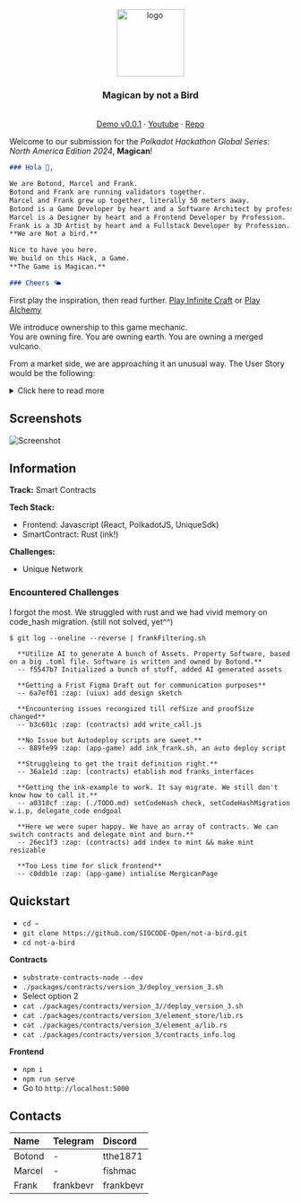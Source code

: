 <div align="center">
<img src="https://imgs.search.brave.com/so-uD4sAXbEI46Uod2_37kJfXyvugWVtHiCyfBWNVHw/rs:fit:860:0:0/g:ce/aHR0cHM6Ly90My5m/dGNkbi5uZXQvanBn/LzA2Lzg2LzQzLzYy/LzM2MF9GXzY4NjQz/NjI5OV9sN3lzbXcz/R0ROYnV5V0h5Q2FT/UHAzcHB3UFZGUE1Z/Si5qcGc" alt="logo" width="120" height="120" />
</div>

<h3 align="center">Magican by not a Bird</h3>
  <p align="center">
  <br />
    <a href="https://magican.surge.sh/">Demo v0.0.1</a>
    ·
    <a href="https://youtu.be/XkQCJIe48-M?si=Dn65WveHu1yoclYP">Youtube</a>
    ·
    <a href="https://github.com/SIOCODE-Open/not-a-bird.git">Repo</a>
  </p>
</div>

Welcome to our submission for the _Polkadot Hackathon Global Series: North America Edition 2024_, **Magican**!

```md
### Hola 👋,

We are Botond, Marcel and Frank.  
Botond and Frank are running validators together.  
Marcel and Frank grew up together, literally 50 meters away.  
Botond is a Game Developer by heart and a Software Architect by profession.  
Marcel is a Designer by heart and a Frontend Developer by Profession.  
Frank is a 3D Artist by heart and a Fullstack Developer by Profession.  
**We are Not a bird.**

Nice to have you here.  
We build on this Hack, a Game.  
**The Game is Magican.**

### Cheers 🌤️
```

First play the inspiration, then read further. [Play Infinite Craft](https://neal.fun/infinite-craft/) or [Play Alchemy](https://littlealchemy.com/)

We introduce ownership to this game mechanic.  
You are owning fire. You are owning earth. You are owning a merged vulcano.

From a market side, we are approaching it an unusual way.
The User Story would be the following:

<details>
  <summary>Click here to read more</summary>
There is Discord.  
Discord has Channels.  
Every Channels has their hidden jokes/sketches/art/... .  
We Gather information from Community.  
Generate the game out of the given information.   
Let people play.

An example:
You install a Discord bot, it ask the community.

1. What are the core elementt?
2. What are other Elements?
3. What are the rules to get these other Elements?

Now we are in Discord.
Discord Channel - Primegean Discord.
The Elements are `Vim`, `Rust`, `Cows`.
If you combine `Vim` and `Cows`, you gets `Matrix Cow`.
`Matrix Cow` and `Rust`, creates `crappy cow`.
`crappy cow` and `vim`, gives you `donkey with rollerblades`.
If you combine, combine and combine, then you get `Stinky Feets`.
🤯 🐾 🥳
`Stinky Feet` is THE trophy, because that's what the community appreciates the most.

That's a **fun** example, which illustrates the whole point.

</details>

## Screenshots

![Screenshot](https://i.ibb.co/TYNDW8X/image.png)

## Information

**Track:** Smart Contracts

**Tech Stack:**

- Frontend: Javascript (React, PolkadotJS, UniqueSdk)
- SmartContract: Rust (ink!)

**Challenges:**

- Unique Network

### Encountered Challenges

I forgot the most. We struggled with rust and we had vivid memory on code_hash migration. (still not solved, yet^^)

```
$ git log --oneline --reverse | frankFiltering.sh

  **Utilize AI to generate A bunch of Assets. Property Software, based on a big .toml file. Software is written and owned by Botond.**
  -- f5547b7 Initialized a bunch of stuff, added AI generated assets

  **Getting a Frist Figma Draft out for communication purposes**
  -- 6a7ef01 :zap: (uiux) add design sketch

  **Encountering issues recongized till refSize and proofSize changed**
  -- b3c601c :zap: (contracts) add write_call.js

  **No Issue but Autodeploy scripts are sweet.**
  -- 889fe99 :zap: (app-game) add ink_frank.sh, an auto deploy script

  **Struggleing to get the trait definition right.**
  -- 36a1e1d :zap: (contracts) etablish mod franks_interfaces

  **Getting the ink-example to work. It say migrate. We still don't know how to call it.**
  -- a0318cf :zap: (./TODO.md) setCodeHash check, setCodeHashMigration w.i.p, delegate_code endgoal

  **Here we were super happy. We have an array of contracts. We can switch contracts and delegate mint and burn.**
  -- 26ec1f3 :zap: (contracts) add index to mint && make mint resizable

  **Too Less time for slick frontend**
  -- c0ddb1e :zap: (app-game) intialise MergicanPage
```

## Quickstart

- `cd ~ `
- `git clone https://github.com/SIOCODE-Open/not-a-bird.git `
- `cd not-a-bird`

**Contracts**

- `substrate-contracts-node --dev`
- `./packages/contracts/version_3/deploy_version_3.sh`
- Select option 2
- `cat ./packages/contracts/version_3//deploy_version_3.sh`
- `cat ./packages/contracts/version_3/element_store/lib.rs`
- `cat ./packages/contracts/version_3/element_a/lib.rs`
- `cat ./packages/contracts/version_3/contracts_info.log`

**Frontend**

- `npm i`
- `npm run serve`
- Go to `http://localhost:5000 `

## Contacts

| Name   | Telegram  | Discord   |
| :----- | :-------- | :-------- |
| Botond | -         | tthe1871  |
| Marcel | -         | fishmac   |
| Frank  | frankbevr | frankbevr |
